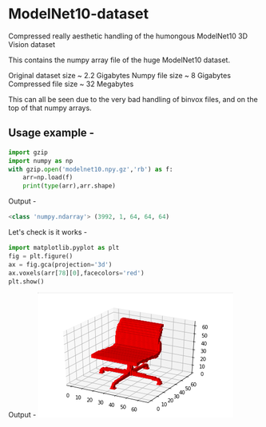 # ModelNet10-dataset
Compressed really aesthetic handling of the humongous ModelNet10 3D Vision dataset

This contains the numpy array file of the huge ModelNet10 dataset.

Original dataset size ~ 2.2 Gigabytes
Numpy file size ~ 8 Gigabytes
Compressed file size ~ 32 Megabytes

This can all be seen due to the very bad handling of binvox files, and on the top of that numpy arrays.

## Usage example -

```python
import gzip
import numpy as np
with gzip.open('modelnet10.npy.gz','rb') as f:
    arr=np.load(f)
    print(type(arr),arr.shape)
```
Output -
```python
<class 'numpy.ndarray'> (3992, 1, 64, 64, 64)
```
Let's check is it works -
```python
import matplotlib.pyplot as plt
fig = plt.figure()
ax = fig.gca(projection='3d')
ax.voxels(arr[78][0],facecolors='red')
plt.show()
```
Output -
![image](/assets/chair.png)
